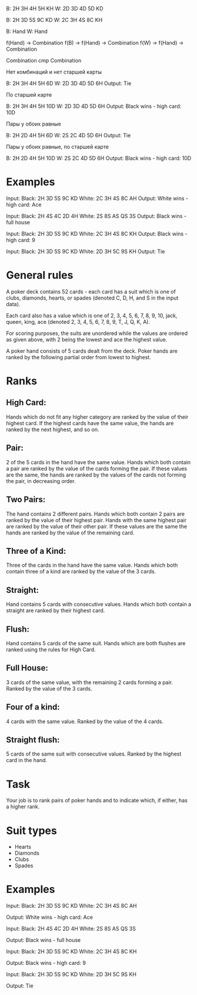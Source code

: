 B: 2H 3H 4H 5H KH
W: 2D 3D 4D 5D KD



B: 2H 3D 5S 9C KD
W: 2C 3H 4S 8C KH

B: Hand
W: Hand

f(Hand) -> Combination
f(B) -> f(Hand) -> Combination
f(W) -> f(Hand) -> Combination

Combination cmp Combination

Нет комбинаций и нет старшей карты

B: 2H 3H 4H 5H 6D
W: 2D 3D 4D 5D 6H
Output: Tie

По старшей карте

B: 2H 3H 4H 5H 10D
W: 2D 3D 4D 5D 6H
Output: Black wins - high card: 10D

Пары у обоих равные

B: 2H 2D 4H 5H 6D
W: 2S 2C 4D 5D 6H
Output: Tie


Пары у обоих равные, по старшей карте

B: 2H 2D 4H 5H 10D
W: 2S 2C 4D 5D 6H
Output: Black wins - high card: 10D


# Examples
Input: Black: 2H 3D 5S 9C KD White: 2C 3H 4S 8C AH
Output: White wins - high card: Ace


Input: Black: 2H 4S 4C 2D 4H White: 2S 8S AS QS 3S
Output: Black wins - full house


Input: Black: 2H 3D 5S 9C KD White: 2C 3H 4S 8C KH
Output: Black wins - high card: 9


Input: Black: 2H 3D 5S 9C KD White: 2D 3H 5C 9S KH
Output: Tie





# General rules
A poker deck contains 52 cards - each card has a suit which is one of clubs, diamonds, hearts, or spades (denoted C, D, H, and S in the input data).

Each card also has a value which is one of 2, 3, 4, 5, 6, 7, 8, 9, 10, jack, queen, king, ace (denoted 2, 3, 4, 5, 6, 7, 8, 9, T, J, Q, K, A).

For scoring purposes, the suits are unordered while the values are ordered as given above, with 2 being the lowest and ace the highest value.

A poker hand consists of 5 cards dealt from the deck. Poker hands are ranked by the following partial order from lowest to highest.

# Ranks

## High Card:
Hands which do not fit any higher category are ranked by the value of their highest card. If the highest cards have the same value, the hands are ranked by the next highest, and so on.

## Pair:
2 of the 5 cards in the hand have the same value. Hands which both contain a pair are ranked by the value of the cards forming the pair. If these values are the same, the hands are ranked by the values of the cards not forming the pair, in decreasing order.

## Two Pairs:
The hand contains 2 different pairs. Hands which both contain 2 pairs are ranked by the value of their highest pair. Hands with the same highest pair are ranked by the value of their other pair. If these values are the same the hands are ranked by the value of the remaining card.

## Three of a Kind:
Three of the cards in the hand have the same value. Hands which both contain three of a kind are ranked by the value of the 3 cards.

## Straight:
Hand contains 5 cards with consecutive values. Hands which both contain a straight are ranked by their highest card.

## Flush:
Hand contains 5 cards of the same suit. Hands which are both flushes are ranked using the rules for High Card.

## Full House:
3 cards of the same value, with the remaining 2 cards forming a pair. Ranked by the value of the 3 cards.

## Four of a kind:
4 cards with the same value. Ranked by the value of the 4 cards.

## Straight flush:
5 cards of the same suit with consecutive values. Ranked by the highest card in the hand.

# Task

Your job is to rank pairs of poker hands and to indicate which, if either, has a higher rank.

# Suit types
* Hearts
* Diamonds
* Clubs
* Spades

# Examples
Input: Black: 2H 3D 5S 9C KD White: 2C 3H 4S 8C AH

Output: White wins - high card: Ace


Input: Black: 2H 4S 4C 2D 4H White: 2S 8S AS QS 3S

Output: Black wins - full house


Input: Black: 2H 3D 5S 9C KD White: 2C 3H 4S 8C KH

Output: Black wins - high card: 9


Input: Black: 2H 3D 5S 9C KD White: 2D 3H 5C 9S KH

Output: Tie